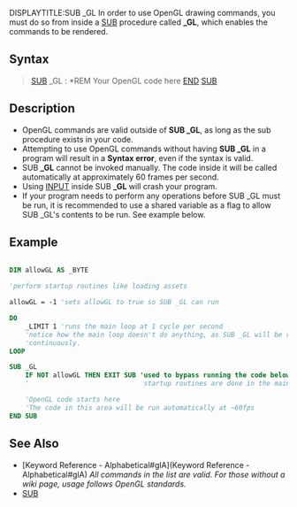 DISPLAYTITLE:SUB _GL
In order to use OpenGL drawing commands, you must do so from inside a [SUB](SUB) procedure called **_GL**, which enables the commands to be rendered.


## Syntax

> [SUB](SUB) _GL
> : *REM Your OpenGL code here
>  [END](END) [SUB](SUB)

## Description

* OpenGL commands are valid outside of **SUB _GL**, as long as the sub procedure exists in your code.
* Attempting to use OpenGL commands without having **SUB _GL** in a program will result in a **Syntax error**, even if the syntax is valid.
* SUB **_GL** cannot be invoked manually. The code inside it will be called automatically at approximately 60 frames per second.
* Using [INPUT](INPUT) inside SUB **_GL** will crash your program.
* If your program needs to perform any operations before SUB _GL must be run, it is recommended to use a shared variable as a flag to allow SUB _GL's contents to be run. See example below.


## Example



```vb

DIM allowGL AS _BYTE

'perform startup routines like loading assets

allowGL = -1 'sets allowGL to true so SUB _GL can run

DO
    _LIMIT 1 'runs the main loop at 1 cycle per second
    'notice how the main loop doesn't do anything, as SUB _GL will be running
    'continuously.
LOOP

SUB _GL
    IF NOT allowGL THEN EXIT SUB 'used to bypass running the code below until
    '                             startup routines are done in the main module

    'OpenGL code starts here
    'The code in this area will be run automatically at ~60fps
END SUB 

```


## See Also

* [Keyword Reference - Alphabetical#glA](Keyword Reference - Alphabetical#glA) *All commands in the list are valid. For those without a wiki page, usage follows OpenGL standards.*
* [SUB](SUB)




